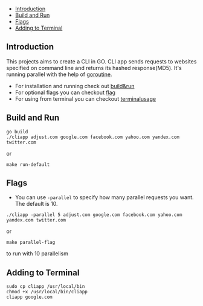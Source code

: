 
- [Introduction](#introduction)
- [Build and Run](#build-and-run)
- [Flags](#flags)
- [Adding to Terminal](#adding-to-terminal)

## Introduction
This projects aims to create a CLI in GO. 
CLI app sends requests to websites specified on command line and returns its hashed response(MD5).
It's running parallel with the help of [goroutine](https://pkg.go.dev/github.com/dc0d/goroutines). 

- For installation and running check out [build&run](#build-and-run)
- For optional flags you can checkout [flag](#flags) 
- For using from terminal you can checkout [terminalusage](#adding-to-terminal)


## Build and Run 
```shell script
go build
./cliapp adjust.com google.com facebook.com yahoo.com yandex.com twitter.com
```
or 
```shell script
make run-default
```

## Flags
- You can use ```-parallel``` to specify how many parallel requests you want. The default is 10.
```shell script
./cliapp -parallel 5 adjust.com google.com facebook.com yahoo.com yandex.com twitter.com
```
or 
```shell script
make parallel-flag
``` 
to run with 10 parallelism

## Adding to Terminal
```shell script
sudo cp cliapp /usr/local/bin
chmod +x /usr/local/bin/cliapp 
cliapp google.com
```